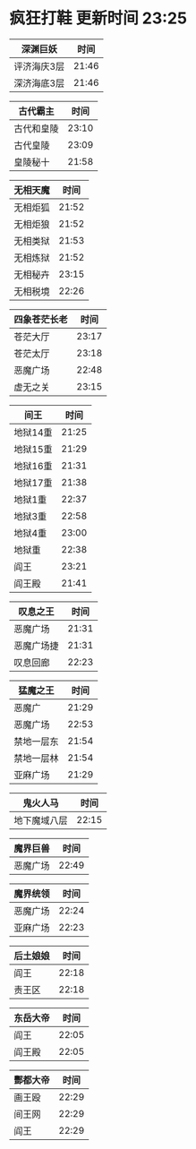 # 疯狂打鞋 更新时间 23:25

| 深渊巨妖   | 时间    |
|--------|-------|
| 评济海庆3层 | 21:46 |
| 深济海底3层 | 21:46 |

| 古代霸主   | 时间    |
|--------|-------|
| 古代和皇陵 | 23:10 |
| 古代皇陵 | 23:09 |
| 皇陵秘十 | 21:58 |

| 无相天魔   | 时间    |
|--------|-------|
| 无相炬狐 | 21:52 |
| 无相炬狼 | 21:52 |
| 无相类狱 | 21:53 |
| 无相炼狱 | 21:52 |
| 无相秘卉 | 23:15 |
| 无相税境 | 22:26 |

| 四象苍茫长老   | 时间    |
|--------|-------|
| 苍茫大厅 | 23:17 |
| 苍茫太厅 | 23:18 |
| 恶魔广场 | 22:48 |
| 虚无之关 | 23:15 |

| 间王   | 时间    |
|--------|-------|
| 地狱14重 | 21:25 |
| 地狱15重 | 21:29 |
| 地狱16重 | 21:31 |
| 地狱17重 | 21:38 |
| 地狱1重 | 22:37 |
| 地狱3重 | 22:58 |
| 地狱4重 | 23:00 |
| 地狱重 | 22:38 |
| 阎王 | 23:21 |
| 阎王殿 | 21:41 |

| 叹息之王   | 时间    |
|--------|-------|
| 恶魔广场 | 21:31 |
| 恶魔广场捷 | 21:31 |
| 叹息回廊 | 22:23 |

| 猛魔之王   | 时间    |
|--------|-------|
| 恶魔广 | 21:29 |
| 恶魔广场 | 22:53 |
| 禁地一层东 | 21:54 |
| 禁地一层林 | 21:54 |
| 亚麻广场 | 21:29 |

| 鬼火人马   | 时间    |
|--------|-------|
| 地下魔域八层 | 22:15 |

| 魔界巨兽   | 时间    |
|--------|-------|
| 恶魔广场 | 22:49 |

| 魔界统领   | 时间    |
|--------|-------|
| 恶魔广场 | 22:24 |
| 亚麻广场 | 22:23 |

| 后土娘娘   | 时间    |
|--------|-------|
| 阎王 | 22:18 |
| 责王区 | 22:18 |

| 东岳大帝   | 时间    |
|--------|-------|
| 阎王 | 22:05 |
| 阎王殿 | 22:05 |

| 酆都大帝   | 时间    |
|--------|-------|
| 画王殴 | 22:29 |
| 间王网 | 22:29 |
| 阎王 | 22:29 |
